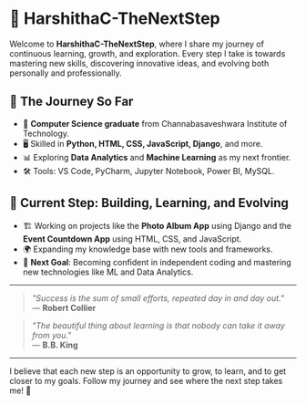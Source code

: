 # 🚀 HarshithaC-TheNextStep

Welcome to **HarshithaC-TheNextStep**, where I share my journey of continuous learning, growth, and exploration. Every step I take is towards mastering new skills, discovering innovative ideas, and evolving both personally and professionally.

## 🧭 The Journey So Far
- 🌱 **Computer Science graduate** from Channabasaveshwara Institute of Technology.
- 🖥️ Skilled in **Python, HTML, CSS, JavaScript, Django**, and more.
- 📊 Exploring **Data Analytics** and **Machine Learning** as my next frontier.
- 🛠️ Tools: VS Code, PyCharm, Jupyter Notebook, Power BI, MySQL.

## 🌟 Current Step: Building, Learning, and Evolving
- 🏗️ Working on projects like the **Photo Album App** using Django and the **Event Countdown App** using HTML, CSS, and JavaScript.
- 🌍 Expanding my knowledge base with new tools and frameworks.
- 🎯 **Next Goal**: Becoming confident in independent coding and mastering new technologies like ML and Data Analytics.

---

> *"Success is the sum of small efforts, repeated day in and day out."*  
— **Robert Collier**

> *"The beautiful thing about learning is that nobody can take it away from you."*  
— **B.B. King**

---

I believe that each new step is an opportunity to grow, to learn, and to get closer to my goals. Follow my journey and see where the next step takes me! 🚀
